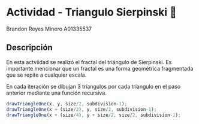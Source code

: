 # Actividad - Triangulo Sierpinski 📝
Brandon Reyes Minero
A01335537

## Descripción
En esta actviidad se realizó el fractal del triángulo de Sierpinski. Es importante mencionar que un fractal es una forma geométrica fragmentada que se repite a cualquier escala. 

En cada iteración se dibujan 3 tríangulos por cada tríangulo en el paso anterior mediante una función recursiva.

```javascript
drawTriangleOne(x, y, size/2, subdivision-1);
drawTriangleOne(x + (size/2), y, size/2, subdivision-1);
drawTriangleOne(x + (size/4), y + size/2, size/2, subdivision-1);
```